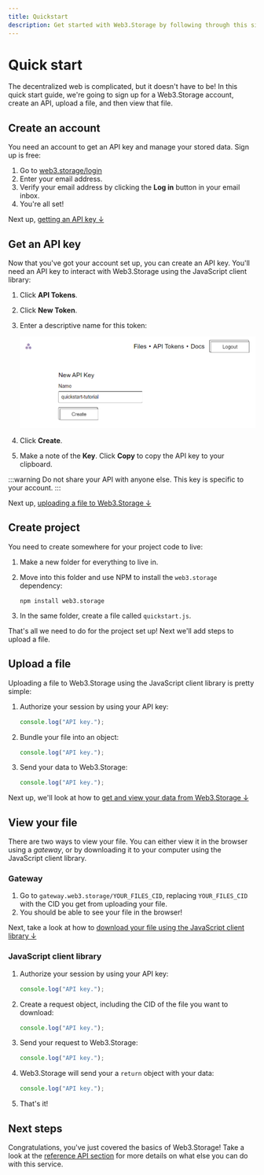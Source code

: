 ```yaml
---
title: Quickstart
description: Get started with Web3.Storage by following through this simple workflow.
---
```


# Quick start

The decentralized web is complicated, but it doesn't have to be! In this quick start guide, we're going to sign up for a Web3.Storage account, create an API, upload a file, and then view that file.

## Create an account

You need an account to get an API key and manage your stored data. Sign up is free:

1. Go to [web3.storage/login](https://web3.storage/login)
1. Enter your email address.
1. Verify your email address by clicking the **Log in** button in your email inbox.
1. You're all set!

Next up, [getting an API key ↓](#get-an-api-key)

## Get an API key

Now that you've got your account set up, you can create an API key. You'll need an API key to interact with Web3.Storage using the JavaScript client library:

1. Click **API Tokens**.
1. Click **New Token**. 
1. Enter a descriptive name for this token:

    ![Web3.Storage API key creation screen.](./images/name-an-api-key.png)

1. Click **Create**.
1. Make a note of the **Key**. Click **Copy** to copy the API key to your clipboard.

:::warning
Do not share your API with anyone else. This key is specific to your account.
:::

Next up, [uploading a file to Web3.Storage ↓](#upload-a-file)

## Create project

You need to create somewhere for your project code to live:

1. Make a new folder for everything to live in.
1. Move into this folder and use NPM to install the `web3.storage` dependency:

    ```shell
    npm install web3.storage
    ```

1. In the same folder, create a file called `quickstart.js`.

That's all we need to do for the project set up! Next we'll add steps to upload a file.

## Upload a file

Uploading a file to Web3.Storage using the JavaScript client library is pretty simple:

1. Authorize your session by using your API key:

    ```javascript
    console.log("API key.");
    ```

1. Bundle your file into an object:

    ```javascript
    console.log("API key.");
    ```

1. Send your data to Web3.Storage:

    ```javascript
    console.log("API key.");
    ```

Next up, we'll look at how to [get and view your data from Web3.Storage ↓](#view-file)

## View your file

There are two ways to view your file. You can either view it in the browser using a _gateway_, or by downloading it to your computer using the JavaScript client library.

### Gateway

1. Go to `gateway.web3.storage/YOUR_FILES_CID`, replacing `YOUR_FILES_CID` with the CID you get from uploading your file.
1. You should be able to see your file in the browser!

Next, take a look at how to [download your file using the JavaScript client library ↓](#javascript-client-library)

### JavaScript client library

1. Authorize your session by using your API key:

    ```javascript
    console.log("API key.");
    ```

1. Create a request object, including the CID of the file you want to download:

    ```javascript
    console.log("API key.");
    ```

1. Send your request to Web3.Storage:

    ```javascript
    console.log("API key.");
    ```

1. Web3.Storage will send your a `return` object with your data:

    ```javascript
    console.log("API key.");
    ```

1. That's it!

## Next steps

Congratulations, you've just covered the basics of Web3.Storage! Take a look at the [reference API section](/reference) for more details on what else you can do with this service.

